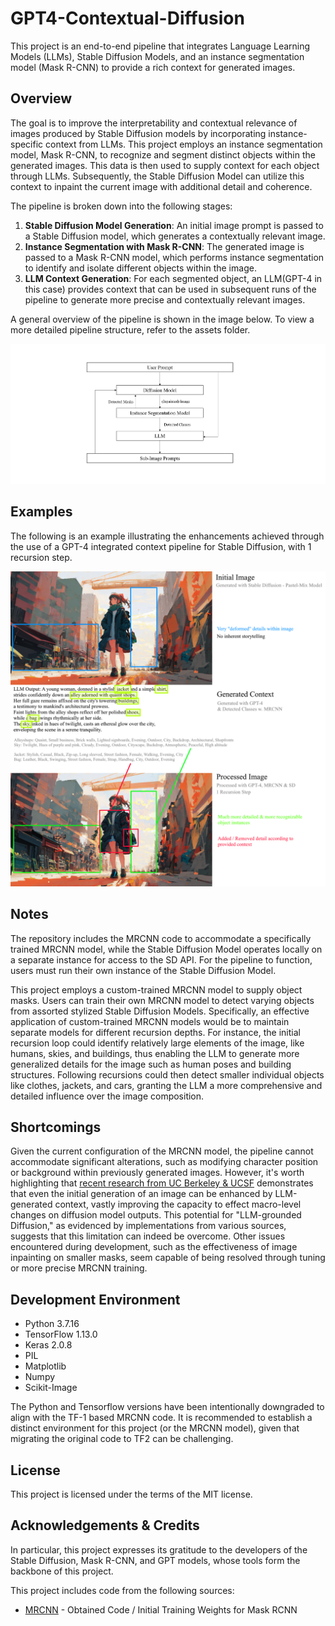 # GPT4-Contextual-Diffusion

This project is an end-to-end pipeline that integrates Language Learning Models (LLMs), Stable Diffusion Models, and an instance segmentation model (Mask R-CNN) to provide a rich context for generated images.

## Overview

The goal is to improve the interpretability and contextual relevance of images produced by Stable Diffusion models by incorporating instance-specific context from LLMs. This project employs an instance segmentation model, Mask R-CNN, to recognize and segment distinct objects within the generated images. This data is then used to supply context for each object through LLMs. Subsequently, the Stable Diffusion Model can utilize this context to inpaint the current image with additional detail and coherence.

The pipeline is broken down into the following stages:

1. **Stable Diffusion Model Generation**: An initial image prompt is passed to a Stable Diffusion model, which generates a contextually relevant image.
2. **Instance Segmentation with Mask R-CNN**: The generated image is passed to a Mask R-CNN model, which performs instance segmentation to identify and isolate different objects within the image.
3. **LLM Context Generation**: For each segmented object, an LLM(GPT-4 in this case) provides context that can be used in subsequent runs of the pipeline to generate more precise and contextually relevant images.

A general overview of the pipeline is shown in the image below. To view a more detailed pipeline structure, refer to the assets folder.

![Pipeline Overview](https://github.com/AWC2124R/GPT4-Contextual-Diffusion/blob/master/Assets/pipeline_overview_pseudo.png)

## Examples
The following is an example illustrating the enhancements achieved through the use of a GPT-4 integrated context pipeline for Stable Diffusion, with 1 recursion step.

![Example](https://github.com/AWC2124R/GPT4-Contextual-Diffusion/blob/master/Assets/result1.png)

## Notes
The repository includes the MRCNN code to accommodate a specifically trained MRCNN model, while the Stable Diffusion Model operates locally on a separate instance for access to the SD API. For the pipeline to function, users must run their own instance of the Stable Diffusion Model.

This project employs a custom-trained MRCNN model to supply object masks. Users can train their own MRCNN model to detect varying objects from assorted stylized Stable Diffusion Models. Specifically, an effective application of custom-trained MRCNN models would be to maintain separate models for different recursion depths. For instance, the initial recursion loop could identify relatively large elements of the image, like humans, skies, and buildings, thus enabling the LLM to generate more generalized details for the image such as human poses and building structures. Following recursions could then detect smaller individual objects like clothes, jackets, and cars, granting the LLM a more comprehensive and detailed influence over the image composition.

## Shortcomings
Given the current configuration of the MRCNN model, the pipeline cannot accommodate significant alterations, such as modifying character position or background within previously generated images. However, it's worth highlighting that [recent research from UC Berkeley & UCSF](https://arxiv.org/pdf/2305.13655.pdf) demonstrates that even the initial generation of an image can be enhanced by LLM-generated context, vastly improving the capacity to effect macro-level changes on diffusion model outputs. This potential for "LLM-grounded Diffusion," as evidenced by implementations from various sources, suggests that this limitation can indeed be overcome. Other issues encountered during development, such as the effectiveness of image inpainting on smaller masks, seem capable of being resolved through tuning or more precise MRCNN training.

## Development Environment
- Python 3.7.16
- TensorFlow 1.13.0
- Keras 2.0.8
- PIL
- Matplotlib
- Numpy
- Scikit-Image

The Python and Tensorflow versions have been intentionally downgraded to align with the TF-1 based MRCNN code. It is recommended to establish a distinct environment for this project (or the MRCNN model), given that migrating the original code to TF2 can be challenging.

## License
This project is licensed under the terms of the MIT license.

## Acknowledgements & Credits

In particular, this project expresses its gratitude to the developers of the Stable Diffusion, Mask R-CNN, and GPT models, whose tools form the backbone of this project.

This project includes code from the following sources:
- [MRCNN](https://github.com/matterport/Mask_RCNN) - Obtained Code / Initial Training Weights for Mask RCNN